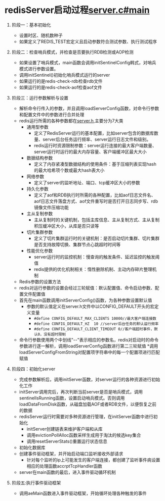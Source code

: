 # redisServer启动过程[server.c#main](../../../src/server.c)
1. 阶段一：基本初始化
   * 设置时区、随机数种子
   * 如果定义了REDIS_TEST宏定义且启动参数符合测试参数、执行测试程序

2. 阶段二：检查哨兵模式，并检查是否要执行RDB检测或AOP检测
   * 如果设置了哨兵模式，main函数会调用initSentinelConfig韩式，对哨兵模式进行参数设置。
   * 调用initSentinel()初始化哨兵模式运行的server
   * 如果运行的是redis-check-rdb检查rdb文件
   * 如果运行的是redis-check-aof检查aof文件

3. 阶段三：运行参数解析与设置
   * 解析命令行传入的参数，并且调用loadServerConfig函数，对命令行参数和配置文件中的参数进行合并处理
   * redis运行所需的各种参数都在[server.h](../../../src/server.h),主要分为7大类
     * 通用型参数
       * 定义了RedisServer运行的基本配置，比如server包含的数据库数量、server后台任务运行频率、server运行日志文件和级别。
       * redis运行时资源限制参数：server运行连接的最大客户端数量、server运行时运行的最大内存容量、客户端缓冲区最大大小
     * 数据结构参数
       * 定义了内存紧凑型数据结构的使用条件：基于压缩列表实现hash的最大哈希项个数或最大hash表大小
     * 网络参数
       * 定义了server的监听地址、端口、tcp缓冲区大小的参数
     * 持久化参数
       * 定义了aof和RDB执行时所需的各种配置，比如aof日志文件名、aof日志文件落盘方式、aof文件重写时是否打开日志同步写、rdb镜像文件压缩功能
     * 主从复制参数
       * 主从复制时的关键机制，包括主库信息、主从复制方式、主从复制积压缓冲区大小，从库是否只读等
     * 切片集群参数
       * 定义了切片集群运行时的关键机制：是否启动切片集群、切片集群是否支持故障切换、集群节点心跳超时时间等
     * 性能优化参数
       * server运行时的监控机制：慢查询的触发条件、延迟监控的触发阈值
       * redis提供的优化机制相关：惰性删除机制、主动内存碎片整理机制
   * Redis参数的设置方法
    * redis对运行参数的设置会经过三轮赋值：默认配置值、命令启动参数、配置文件配置值
    * 首先在main函数调用initServerConfig()函数，为各种参数设置默认值
       * 参数的默认值定义在server.h文件中以CONFIG_DEFAULT开头的宏定义变量
         * ```#define CONFIG_DEFAULT_MAX_CLIENTS 10000//最大客户端连接数```
         * ```#define CONFIG_DEFAULT_HZ  10 //server后台任务的默认运行频率```
         * ```#define CONFIG_DEFAULT_CLIENT_TIMEOUT 0//客户端超时事件，默认0，没有超时限制```
    * 命令行参数使用两个中划线"--"表示相应的参数名，redis对启动时的命令参数进行逐一解析，调用loadServerConfig函数进行第二三轮赋值
    *调用loadServerConfigFromString对配置项字符串中的每一个配置项进行匹配赋值

4. 阶段四：初始化server
   * 完成参数解析后，调用initServer函数，对server运行的各种资源进行初始化工作
   * initServer调用完后，再次判断当前server是否是哨兵模式，调用sentinelIsRunning函数，设置启动哨兵模式。否则调用loadDataFromDisk函数，从磁盘加载AOF或者RDB文件，以便恢复之前的数据
   * redisServer运行时需要对多种资源进行管理，在initServer函数中进行初始化
     * initServer创建链表来维护客户端和从库
     * 调用evictionPollAlloc函数采样生成用于淘汰的候选key集合
     * 调用resetServerStats()重置运行状态信息
   * 初始化数据库
   * 创建事件驱动框架，并开始启动端口监听接收外部请求
     * 针对每个监听的ip上可能发生的客户端连接，都创建了监听事件病设置相应的处理函数accrptTcpHandler函数 
   * server在main函数的最后，进入事件驱动循环机制
  

5. 阶段五:执行事件驱动框架
   * 调用aeMain函数进入事件驱动框架，开始循环处理各种触发的事件



   

